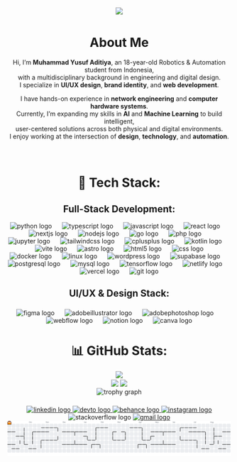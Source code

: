<h1 align="center">
    <img src="https://readme-typing-svg.herokuapp.com/?font=Righteous&size=35&center=true&vCenter=true&width=500&height=70&duration=4000&lines=Hi+There!+👋;+I'm+Muhammad+Yusuf+!;" />
</h1>

<h1 align="center">About Me</h1>

<p align="center">
  Hi, I’m <strong>Muhammad Yusuf Aditiya</strong>, an 18-year-old Robotics & Automation student from Indonesia,<br>
  with a multidisciplinary background in engineering and digital design.<br>
  I specialize in <strong>UI/UX design</strong>, <strong>brand identity</strong>, and <strong>web development</strong>.
</p>

<p align="center">
  I have hands-on experience in <strong>network engineering</strong> and <strong>computer hardware systems</strong>.<br>
  Currently, I’m expanding my skills in <strong>AI</strong> and <strong>Machine Learning</strong> to build intelligent,<br>
  user-centered solutions across both physical and digital environments.<br>
  I enjoy working at the intersection of <strong>design</strong>, <strong>technology</strong>, and <strong>automation</strong>.
</p>


###

<br clear="both">

##
<h1 align="center">🧠 Tech Stack:</h2>

###
<h2 align="center">Full-Stack Development:</h3>


<div align="center">
  <img src="https://skillicons.dev/icons?i=py" height="40" alt="python logo"  />
  <img width="15" />
  <img src="https://skillicons.dev/icons?i=ts" height="40" alt="typescript logo"  />
  <img width="15" />
  <img src="https://skillicons.dev/icons?i=js" height="40" alt="javascript logo"  />
  <img width="15" />
  <img src="https://skillicons.dev/icons?i=react" height="40" alt="react logo"  />
  <img width="15" />
  <img src="https://skillicons.dev/icons?i=nextjs" height="40" alt="nextjs logo"  />
  <img width="15" />
  <img src="https://skillicons.dev/icons?i=nodejs" height="40" alt="nodejs logo"  />
  <img width="15" />
  <img src="https://skillicons.dev/icons?i=go" height="40" alt="go logo"  />
  <img width="15" />
  <img src="https://skillicons.dev/icons?i=php" height="40" alt="php logo"  />
  <img width="15" />
  <img src="https://cdn.jsdelivr.net/gh/devicons/devicon/icons/jupyter/jupyter-original-wordmark.svg" height="40" alt="jupyter logo"  />
  <img width="15" />
  <img src="https://skillicons.dev/icons?i=tailwind" height="40" alt="tailwindcss logo"  />
  <img width="15" />
  <img src="https://skillicons.dev/icons?i=cpp" height="40" alt="cplusplus logo"  />
  <img width="15" />
  <img src="https://skillicons.dev/icons?i=kotlin" height="40" alt="kotlin logo"  />
  <img width="15" />
  <img src="https://skillicons.dev/icons?i=vite" height="40" alt="vite logo"  />
  <img width="15" />
  <img src="https://skillicons.dev/icons?i=astro" height="40" alt="astro logo"  />
  <img width="15" />
  <img src="https://skillicons.dev/icons?i=html" height="40" alt="html5 logo"  />
  <img width="15" />
  <img src="https://skillicons.dev/icons?i=css" height="40" alt="css logo"  />
</div>


<div align="center">
  <img src="https://skillicons.dev/icons?i=docker" height="40" alt="docker logo"  />
  <img width="15" />
  <img src="https://skillicons.dev/icons?i=linux" height="40" alt="linux logo"  />
  <img width="15" />
  <img src="https://skillicons.dev/icons?i=wordpress" height="40" alt="wordpress logo"  />
  <img width="15" />
  <img src="https://skillicons.dev/icons?i=supabase" height="40" alt="supabase logo"  />
  <img width="15" />
  <img src="https://skillicons.dev/icons?i=postgres" height="40" alt="postgresql logo"  />
  <img width="15" />
  <img src="https://skillicons.dev/icons?i=mysql" height="40" alt="mysql logo"  />
  <img width="15" />
  <img src="https://skillicons.dev/icons?i=tensorflow" height="40" alt="tensorflow logo"  />
  <img width="15" />
  <img src="https://skillicons.dev/icons?i=netlify" height="40" alt="netlify logo"  />
  <img width="15" />
  <img src="https://skillicons.dev/icons?i=vercel" height="40" alt="vercel logo"  />
  <img width="15" />
  <img src="https://skillicons.dev/icons?i=git" height="40" alt="git logo"  />
</div>

###

<h2 align="center"> UI/UX & Design Stack:</h3>

###

<div align="center">
  <img src="https://skillicons.dev/icons?i=figma" height="40" alt="figma logo"  />
  <img width="15" />
  <img src="https://skillicons.dev/icons?i=ai" height="40" alt="adobeillustrator logo"  />
  <img width="15" />
  <img src="https://skillicons.dev/icons?i=ps" height="40" alt="adobephotoshop logo"  />
  <img width="15" />
  <img src="https://skillicons.dev/icons?i=webflow" height="40" alt="webflow logo"  />
  <img width="15" />
  <img src="https://skillicons.dev/icons?i=notion" height="40" alt="notion logo"  />
  <img width="15" />
  <img src="https://cdn.jsdelivr.net/gh/devicons/devicon/icons/canva/canva-original.svg" height="40" alt="canva logo"  />
</div>



<h1 align="center">📊 GitHub Stats:</h1>
<div align="center">

<div align="center">
  <img src="https://github-readme-stats.vercel.app/api/top-langs/?username=Myfza&theme=neon&layout=compact&langs_count=8&card_width=320" height="200px" />
</div>

<div align="center">
  <img src="https://github-readme-stats.vercel.app/api?username=Myfza&theme=neon&hide_border=false&include_all_commits=false&count_private=false" height="180px" />
  <img src="https://nirzak-streak-stats.vercel.app?user=Myfza&theme=neon&hide_border=false" height="180px" />
</div>
<img src="https://github-profile-trophy.vercel.app/?username=Myfza&theme=radical&column=-1&row=1&margin-w=8&margin-h=8&no-bg=false&no-frame=false&order=4" height="200" alt="trophy graph" />
</div>


###

<div align="center">
  <a href="https://www.linkedin.com/in/myfza/" target="_blank">
    <img src="https://img.shields.io/static/v1?message=LinkedIn&logo=linkedin&label=&color=0077B5&logoColor=white&labelColor=&style=for-the-badge" height="25" alt="linkedin logo"  />
  </a>
  <a href="https://dev.to/myfza" target="_blank">
    <img src="https://img.shields.io/static/v1?message=dev.to&logo=dev.to&label=&color=0A0A0A&logoColor=white&labelColor=&style=for-the-badge" height="25" alt="devto logo"  />
  </a>
  <a href="https://www.behance.net/muhammaaditiya3" target="_blank">
    <img src="https://img.shields.io/static/v1?message=Behance&logo=behance&label=&color=1769ff&logoColor=white&labelColor=&style=for-the-badge" height="25" alt="behance logo"  />
  </a>
  <a href="https://www.instagram.com/vizart.in/" target="_blank">
    <img src="https://img.shields.io/static/v1?message=Instagram&logo=instagram&label=&color=E4405F&logoColor=white&labelColor=&style=for-the-badge" height="25" alt="instagram logo"  />
  </a>
  <img src="https://img.shields.io/static/v1?message=Stackoverflow&logo=stackoverflow&label=&color=FE7A16&logoColor=white&labelColor=&style=for-the-badge" height="25" alt="stackoverflow logo"  />
  <a href="vizart.id@gmail.com" target="_blank">
    <img src="https://img.shields.io/static/v1?message=Gmail&logo=gmail&label=&color=D14836&logoColor=white&labelColor=&style=for-the-badge" height="25" alt="gmail logo"  />
  </a>
</div>

<picture>
  <source media="(prefers-color-scheme: dark)" srcset="https://raw.githubusercontent.com/myfza/myfza/output/pacman-contribution-graph-dark.svg">
  <source media="(prefers-color-scheme: light)" srcset="https://raw.githubusercontent.com/myfza/myfza/output/pacman-contribution-graph.svg">
  <img alt="pacman contribution graph" src="https://raw.githubusercontent.com/myfza/myfza/output/pacman-contribution-graph.svg">
</picture>

